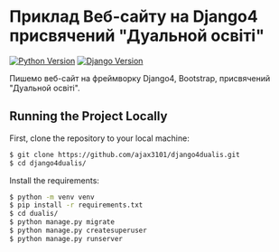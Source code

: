 # Приклад Веб-сайту на Django4 присвячений "Дуальной освіті" 
[![Python Version](https://img.shields.io/badge/python-3.10-brightgreen.svg)](https://python.org)
[![Django Version](https://img.shields.io/badge/django-4.0-brightgreen.svg)](https://djangoproject.com)

Пишемо веб-сайт на фреймворку Django4, Bootstrap, присвячений "Дуальной освіті".

## Running the Project Locally

First, clone the repository to your local machine:
```bash
$ git clone https://github.com/ajax3101/django4dualis.git
$ cd django4dualis/
```
Install the requirements:
```bash
$ python -m venv venv 
$ pip install -r requirements.txt
$ cd dualis/
$ python manage.py migrate
$ python manage.py createsuperuser
$ python manage.py runserver
```